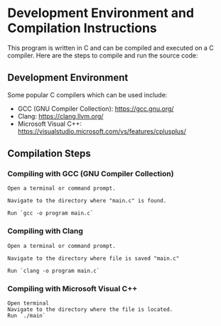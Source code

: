  # Development Environment and Compilation Instructions
This program is written in C and can be compiled and executed on a C compiler. Here are the steps to compile and run the source code:

## Development Environment
Some popular C compilers which can be used include:

- GCC (GNU Compiler Collection): https://gcc.gnu.org/
- Clang: https://clang.llvm.org/
- Microsoft Visual C++: https://visualstudio.microsoft.com/vs/features/cplusplus/

## Compilation Steps

### Compiling with GCC (GNU Compiler Collection)
```
Open a terminal or command prompt.

Navigate to the directory where "main.c" is found.

Run `gcc -o program main.c`
```

### Compiling with Clang

```
Open a terminal or command prompt.

Navigate to the directory where file is saved "main.c" 

Run `clang -o program main.c`
```
### Compiling with Microsoft Visual C++
```
Open terminal 
Navigate to the directory where the file is located.
Run `./main`
```